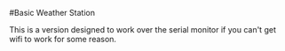 #Basic Weather Station

This is a version designed to work over the serial monitor if you can't get wifi to work for some reason.
